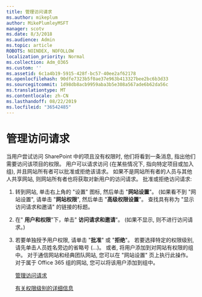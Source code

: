 ```yaml
---
title: 管理访问请求
ms.author: mikeplum
author: MikePlumleyMSFT
manager: scotv
ms.date: 8/3/2018
ms.audience: Admin
ms.topic: article
ROBOTS: NOINDEX, NOFOLLOW
localization_priority: Normal
ms.collection: Adm_O365
ms.custom: ''
ms.assetid: 6c1a4b19-5915-428f-bc57-40ee2af62178
ms.openlocfilehash: 90dfe7323b5f0ae37e963b413327bee2bc6b3d33
ms.sourcegitcommit: 1d98db8acb9959aba3b5e308a567ade6b62da56c
ms.translationtype: MT
ms.contentlocale: zh-CN
ms.lasthandoff: 08/22/2019
ms.locfileid: "36542485"
---
```

# <a name="manage-access-requests"></a>管理访问请求

当用户尝试访问 SharePoint 中的项且没有权限时, 他们将看到一条消息, 指出他们需要访问该项目的权限。 用户可以请求访问 (在某些情况下, 指向特定项目或加入组), 并且网站所有者可以批准或拒绝该请求。 如果不是网站所有者的人员与其他人共享网站, 则网站所有者也将获取对新用户的访问请求。 批准或拒绝访问请求:
  
1. 转到网站, 单击右上角的 "设置" 图标, 然后单击 "**网站设置**"。 (如果看不到 "网站设置", 请单击 "**网站权限**", 然后单击 "**高级权限设置**"。 查找具有称为 "显示访问请求和邀请" 的链接的标题。
    
2. 在" **用户和权限**"下，单击" **访问请求和邀请**"。 (如果不显示, 则不进行访问请求。)
    
3. 若要单独授予用户权限, 请单击 "**批准**" 或 "**拒绝**"。 若要选择特定的权限级别, 请先单击人员姓名旁边的省略号 (...)。 或者, 将用户添加到对网站有权限的组中。 对于通信网站和经典团队网站, 您可以在 "网站设置" 页上执行此操作。 对于属于 Office 365 组的网站, 您可以将该用户添加到组中。
    
    [管理访问请求](https://go.microsoft.com/fwlink/?linkid=2008747)
    
    [有关权限级别的详细信息](https://go.microsoft.com/fwlink/?linkid=867071)
    

